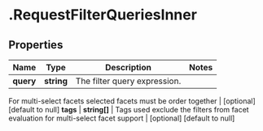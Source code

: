 # .RequestFilterQueriesInner

## Properties
Name | Type | Description | Notes
------------ | ------------- | ------------- | -------------
**query** | **string** | The filter query expression.
For multi-select facets selected facets must be order together
 | [optional] [default to null]
**tags** | **string[]** | Tags used exclude the filters from facet evaluation for multi-select facet support | [optional] [default to null]


